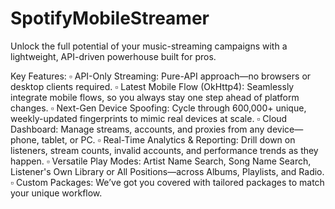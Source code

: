 # SpotifyMobileStreamer
Unlock the full potential of your music-streaming campaigns with a lightweight, API-driven powerhouse built for pros.


Key Features:
▫️ API-Only Streaming: Pure-API approach—no browsers or desktop clients required.
▫️ Latest Mobile Flow (OkHttp4): Seamlessly integrate mobile flows, so you always stay one step ahead of platform changes.
▫️ Next-Gen Device Spoofing: Cycle through 600,000+ unique, weekly-updated fingerprints to mimic real devices at scale.
▫️ Cloud Dashboard: Manage streams, accounts, and proxies from any device—phone, tablet, or PC.
▫️ Real-Time Analytics & Reporting: Drill down on listeners, stream counts, invalid accounts, and performance trends as they happen.
▫️ Versatile Play Modes: Artist Name Search, Song Name Search, Listener's Own Library or All Positions—across Albums, Playlists, and Radio.
▫️ Custom Packages: We’ve got you covered with tailored packages to match your unique workflow.
